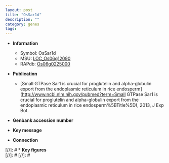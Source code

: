 ```yaml
---
layout: post
title: "OsSar1d"
description: ""
category: genes
tags: 
---
```


* **Information**  
    + Symbol: OsSar1d  
    + MSU: [LOC_Os06g12090](http://rice.plantbiology.msu.edu/cgi-bin/ORF_infopage.cgi?orf=LOC_Os06g12090)  
    + RAPdb: [Os06g0225000](http://rapdb.dna.affrc.go.jp/viewer/gbrowse_details/irgsp1?name=Os06g0225000)  

* **Publication**  
    + [Small GTPase Sar1 is crucial for proglutelin and alpha-globulin export from the endoplasmic reticulum in rice endosperm](http://www.ncbi.nlm.nih.gov/pubmed?term=Small GTPase Sar1 is crucial for proglutelin and alpha-globulin export from the endoplasmic reticulum in rice endosperm%5BTitle%5D), 2013, J Exp Bot.

* **Genbank accession number**  

* **Key message**  

* **Connection**  

[//]: # * **Key figures**  
[//]: # 
[//]: # 
